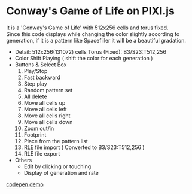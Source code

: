 # Conway's Game of Life on PIXI.js

It is a 'Conway's Game of Life' with 512x256 cells and torus fixed.  
Since this code displays while changing the color slightly according to generation, if it is a pattern like Spacefiller it will be a beautiful gradation.

+ Detail: 512x256(131072) cells Torus (Fixed): B3/S23:T512,256
+ Color Shift Playing ( shift the color for each generation )
+ Buttons &amp; Select Box
	1. Play/Stop
	1. Fast backward
	1. Step play
	1. Random pattern set
	1. All delete
	1. Move all cells up
	1. Move all cells left
	1. Move all cells right
	1. Move all cells down
	1. Zoom out/in
	1. Footprint
	1. Place from the pattern list
	1. RLE file import ( Converted to B3/S23:T512,256 )
	1. RLE file export
+ Others
	- Edit by clicking or touching
	- Display of generation and rate

[codepen demo](https://codepen.io/ichimonzi/pen/vmbaXy)